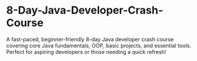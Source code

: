 # 8-Day-Java-Developer-Crash-Course
A fast-paced, beginner-friendly 8-day Java developer crash course covering core Java fundamentals, OOP, basic projects, and essential tools. Perfect for aspiring developers or those needing a quick refresh!
